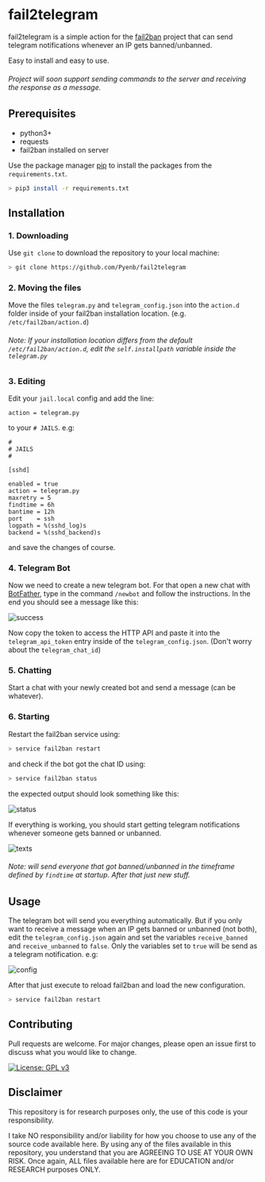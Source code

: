 # fail2telegram

fail2telegram is a simple action for the [fail2ban](https://github.com/fail2ban/fail2ban) project that can send telegram notifications whenever an IP gets banned/unbanned.

Easy to install and easy to use.

###### Project will soon support sending commands to the server and receiving the response as a message.

## Prerequisites

- python3+
- requests
- fail2ban installed on server

Use the package manager [pip](https://pip.pypa.io/en/stable/) to install the packages from the `requirements.txt`.

```bash
> pip3 install -r requirements.txt
```

## Installation

### 1. Downloading

Use `git clone` to download the repository to your local machine:

```bash
> git clone https://github.com/Pyenb/fail2telegram
```

### 2. Moving the files

Move the files `telegram.py` and `telegram_config.json` into the `action.d` folder inside of your fail2ban installation location. (e.g. `/etc/fail2ban/action.d`)

###### Note: If your installation location differs from the default `/etc/fail2ban/action.d`, edit the `self.installpath` variable inside the `telegram.py`

### 3. Editing

Edit your `jail.local` config and add the line:

```
action = telegram.py
```

to your `# JAILS`. e.g:

```
#
# JAILS
#

[sshd]

enabled = true
action = telegram.py
maxretry = 5
findtime = 6h
bantime = 12h
port    = ssh
logpath = %(sshd_log)s
backend = %(sshd_backend)s
```

and save the changes of course.

### 4. Telegram Bot

Now we need to create a new telegram bot. For that open a new chat with [BotFather](https://telegram.me/botfather), type in the command `/newbot` and follow the instructions. In the end you should see a message like this:

![success](https://i.imgur.com/ugOzB1B.png)

Now copy the token to access the HTTP API and paste it into the `telegram_api_token` entry inside of the `telegram_config.json`. (Don't worry about the `telegram_chat_id`)

### 5. Chatting

Start a chat with your newly created bot and send a message (can be whatever).

### 6. Starting

Restart the fail2ban service using:

```bash
> service fail2ban restart
```

and check if the bot got the chat ID using:

```bash
> service fail2ban status
```

the expected output should look something like this:

![status](https://i.imgur.com/wArFf0Q.png)

If everything is working, you should start getting telegram notifications whenever someone gets banned or unbanned.

![texts](https://i.imgur.com/GcAVd5R.png)

###### Note: will send everyone that got banned/unbanned in the timeframe defined by `findtime` at startup. After that just new stuff.

## Usage

The telegram bot will send you everything automatically. But if you only want to receive a message when an IP gets banned or unbanned (not both), edit the `telegram_config.json` again and set the variables `receive_banned` and `receive_unbanned` to `false`. Only the variables set to `true` will be send as a telegram notification. e.g:

![config](https://i.imgur.com/OjWNHwl.png)

After that just execute to reload fail2ban and load the new configuration.

```bash
> service fail2ban restart
```

## Contributing
Pull requests are welcome. For major changes, please open an issue first to discuss what you would like to change.

[![License: GPL v3](https://img.shields.io/badge/License-GPLv3-blue.svg)](https://www.gnu.org/licenses/gpl-3.0)

## Disclaimer
This repository is for research purposes only, the use of this code is your responsibility.

I take NO responsibility and/or liability for how you choose to use any of the source code available here. By using any of the files available in this repository, you understand that you are AGREEING TO USE AT YOUR OWN RISK. Once again, ALL files available here are for EDUCATION and/or RESEARCH purposes ONLY.
